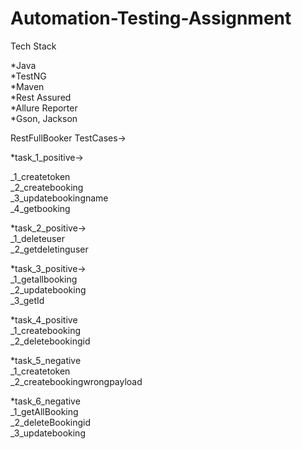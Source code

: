 # Automation-Testing-Assignment

Tech Stack

*Java          
*TestNG  
*Maven  
*Rest Assured  
*Allure Reporter  
*Gson, Jackson  

RestFullBooker TestCases->    

*task_1_positive->  

  _1_createtoken  
  _2_createbooking  
  _3_updatebookingname    
  _4_getbooking  
  
*task_2_positive->  
_1_deleteuser   
_2_getdeletinguser   

*task_3_positive->    
_1_getallbooking  
_2_updatebooking  
_3_getId  

*task_4_positive  
_1_createbooking  
_2_deletebookingid  

*task_5_negative  
_1_createtoken  
_2_createbookingwrongpayload  

*task_6_negative  
_1_getAllBooking  
_2_deleteBookingid  
_3_updatebooking  
